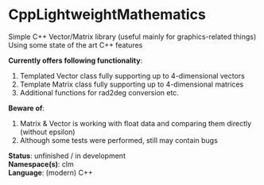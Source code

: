 # CppLightweightMathematics
Simple C++ Vector/Matrix library (useful mainly for graphics-related things)   
Using some state of the art C++ features  
  
**Currently offers following functionality**:  
1.  Templated Vector class fully supporting up to 4-dimensional vectors   
2.  Template Matrix class fully supporting up to 4-dimensional matrices  
3.  Additional functions for rad2deg conversion etc.

**Beware of**:  
1.  Matrix & Vector is working with float data and comparing them directly (without epsilon)  
2.  Although some tests were performed, still may contain bugs  

**Status**: unfinished / in development  
**Namespace(s)**: clm  
**Language**: (modern) C++  


